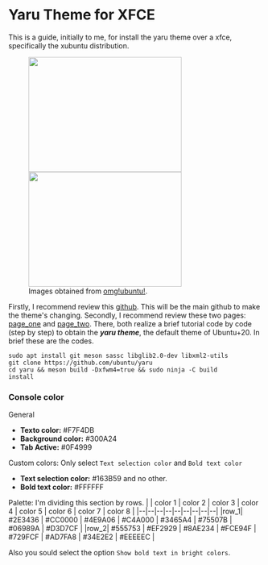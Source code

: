 # Yaru Theme for XFCE
This is a guide, initially to me, for install the yaru theme over a xfce, specifically the xubuntu distribution.

<figure>
   <img src="https://149366088.v2.pressablecdn.com/wp-content/uploads/2019/04/xubuntu-19.04-desktop-screenshot-750x422.jpg" width="304" height="228">
   <img src="https://149366088.v2.pressablecdn.com/wp-content/uploads/2020/01/Xubuntu-20.04-dark-theme-greybird-1536x864.jpg" width="304" height="228">
   <figcaption>Images obtained from <a href="https://www.omgubuntu.co.uk/2020/01/xubuntu-dark-theme-20-04">omg!ubuntu!</a>.</figcaption>
</figure>

Firstly, I recommend review this [github](https://github.com/ubuntu/yaru). This will be the main github to make the theme's changing.
Secondly, I recommend review these two pages:  [page_one](https://www.linuxuprising.com/2021/09/ubuntus-yaru-theme-gets-official.html) and [page_two](https://news.itsfoss.com/yaru-xfce-support/). There, both realize a brief tutorial code by code (step by step) to obtain the ***yaru theme***, the default theme of Ubuntu+20. In brief these are the codes.

```
sudo apt install git meson sassc libglib2.0-dev libxml2-utils
git clone https://github.com/ubuntu/yaru
cd yaru && meson build -Dxfwm4=true && sudo ninja -C build
install
```


### Console color

General
- **Texto color:** #F7F4DB
- **Background color:** #300A24
- **Tab Active:** #0F4999

Custom colors: Only select `Text selection color` and `Bold text color`
- **Text selection color:** #163B59 and no other.
- **Bold text color:** #FFFFFF

Palette: I'm dividing this section by rows.
|  | color 1 | color 2 | color 3 | color 4 | color 5 | color 6 | color 7 | color 8 |
|--|--|--|--|--|--|--|--|--|
|row_1| #2E3436 | #CC0000 | #4E9A06 | #C4A000 | #3465A4 | #75507B | #06989A | #D3D7CF | 
|row_2| #555753 | #EF2929 | #8AE234 | #FCE94F | #729FCF | #AD7FA8 | #34E2E2 | #EEEEEC |

Also you sould select the option `Show bold text in bright colors`.
